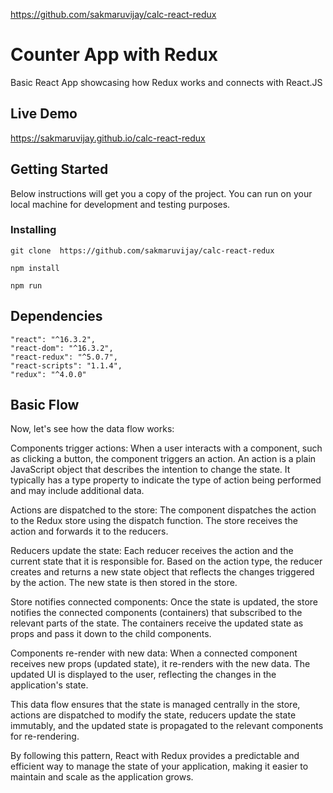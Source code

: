 

https://github.com/sakmaruvijay/calc-react-redux
# Counter App with Redux 

Basic React App showcasing how Redux works and connects with React.JS



## Live Demo
https://sakmaruvijay.github.io/calc-react-redux


## Getting Started
Below instructions will get you a copy of the project. You can run on your local machine for development and testing purposes.



### Installing

```
git clone  https://github.com/sakmaruvijay/calc-react-redux
```

```
npm install
```

```
npm run
```







## Dependencies 

    "react": "^16.3.2",
    "react-dom": "^16.3.2",
    "react-redux": "^5.0.7",
    "react-scripts": "1.1.4",
    "redux": "^4.0.0"



  ##  Basic Flow 
Now, let's see how the data flow works:

Components trigger actions: When a user interacts with a component, such as clicking a button, the component triggers an action. An action is a plain JavaScript object that describes the intention to change the state. It typically has a type property to indicate the type of action being performed and may include additional data.

Actions are dispatched to the store: The component dispatches the action to the Redux store using the dispatch function. The store receives the action and forwards it to the reducers.

Reducers update the state: Each reducer receives the action and the current state that it is responsible for. Based on the action type, the reducer creates and returns a new state object that reflects the changes triggered by the action. The new state is then stored in the store.

Store notifies connected components: Once the state is updated, the store notifies the connected components (containers) that subscribed to the relevant parts of the state. The containers receive the updated state as props and pass it down to the child components.

Components re-render with new data: When a connected component receives new props (updated state), it re-renders with the new data. The updated UI is displayed to the user, reflecting the changes in the application's state.

This data flow ensures that the state is managed centrally in the store, actions are dispatched to modify the state, reducers update the state immutably, and the updated state is propagated to the relevant components for re-rendering.

By following this pattern, React with Redux provides a predictable and efficient way to manage the state of your application, making it easier to maintain and scale as the application grows.





